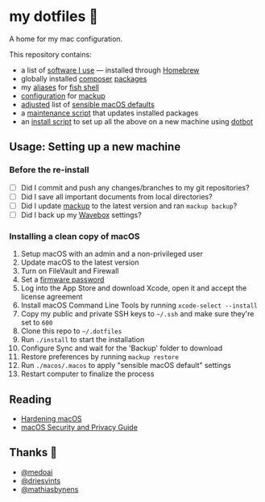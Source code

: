 # my dotfiles 🦚

A home for my mac configuration.

This repository contains:
- a list of [software I use](homebrew/Brewfile) — installed through [Homebrew](https://brew.sh/)
- globally installed [composer](https://getcomposer.org/) [packages](composer/composer.json)
- my [aliases](fish/aliases) for [fish shell](https://fishshell.com)
- [configuration](mackup) for [mackup](https://github.com/lra/mackup)
- [adjusted](macos/.macos) list of [sensible macOS defaults](https://mths.be/macos)
- a [maintenance script](maintenance.sh) that updates installed packages 
- an [install script](install.conf.yaml) to set up all the above on a new machine using [dotbot](https://github.com/anishathalye/dotbot)

## Usage: Setting up a new machine

### Before the re-install

- [ ] Did I commit and push any changes/branches to my git repositories?
- [ ] Did I save all important documents from local directories?
- [ ] Did I update [mackup](https://github.com/lra/mackup) to the latest version and ran `mackup backup`?
- [ ] Did I back up my [Wavebox](https://wavebox.io) settings?

### Installing a clean copy of macOS

1. Setup macOS with an admin and a non-privileged user
1. Update macOS to the latest version
1. Turn on FileVault and Firewall
1. Set a [firmware password](https://support.apple.com/en-au/HT204455)
1. Log into the App Store and download Xcode, open it and accept the license agreement
1. Install macOS Command Line Tools by running `xcode-select --install`
1. Copy my public and private SSH keys to `~/.ssh` and make sure they're set to `600`
1. Clone this repo to `~/.dotfiles`
1. Run `./install` to start the installation
1. Configure Sync and wait for the 'Backup' folder to download
1. Restore preferences by running `mackup restore`
1. Run `./macos/.macos` to apply "sensible macOS default" settings
1. Restart computer to finalize the process

## Reading

* [Hardening macOS](https://blog.bejarano.io/hardening-macos.html)
* [macOS Security and Privacy Guide](https://github.com/drduh/macOS-Security-and-Privacy-Guide)

## Thanks 💙

- [@medoai](https://github.com/meodai/dotfiles)
- [@driesvints](https://github.com/driesvints/dotfiles)
- [@mathiasbynens](https://mths.be/macos)
